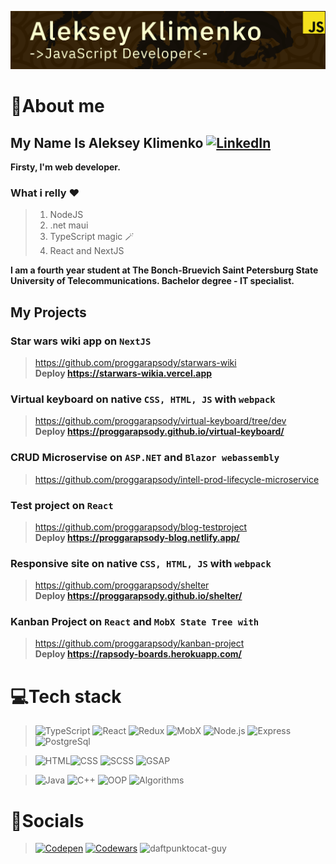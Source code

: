 [![Header](https://github.com/aleksskeyDEV/aleksskeyDEV/blob/main/assets/img/header.png)](https://spb.hh.ru/applicant/resumes/view?resume=925ac913ff099b70550039ed1f454654483741)

# 🐉About me

## My Name Is Aleksey Klimenko   [![LinkedIn](https://img.shields.io/badge/-Linkedin-6296CC?style=for-the-badge&logo=linkedin)](www.linkedin.com/in/proggarapsody)

**Firsty, I'm web developer.**   

### What i relly ❤️
> 1. NodeJS
> 2. .net maui 
> 3. TypeScript magic 🪄
> 4. React and NextJS
  
**I am a fourth year student at The Bonch-Bruevich Saint Petersburg State University of Telecommunications. Bachelor degree - IT specialist.**

## My Projects
### Star wars wiki app on `NextJS`
>https://github.com/proggarapsody/starwars-wiki  
<b>Deploy https://starwars-wikia.vercel.app</b>  

### Virtual keyboard on native `CSS, HTML, JS` with `webpack`
>https://github.com/proggarapsody/virtual-keyboard/tree/dev  
<b>Deploy https://proggarapsody.github.io/virtual-keyboard/</b>
### CRUD Microservise on `ASP.NET` and `Blazor webassembly`
>https://github.com/proggarapsody/intell-prod-lifecycle-microservice

### Test project on `React`  
>https://github.com/proggarapsody/blog-testproject  
<b>Deploy https://proggarapsody-blog.netlify.app/</b>

### Responsive site on native `CSS, HTML, JS` with `webpack`
>https://github.com/proggarapsody/shelter  
<b>Deploy https://proggarapsody.github.io/shelter/</b>

### Kanban Project on `React` and `MobX State Tree with`
>https://github.com/proggarapsody/kanban-project   
<b>Deploy https://rapsody-boards.herokuapp.com/</b>

# 💻Tech stack

> ![TypeScript](https://img.shields.io/badge/-TypeScript-F4E11E?style=for-the-badge&logo=TypeScript&logoColor=000000) ![React](https://img.shields.io/badge/-React-47C5FB?style=for-the-badge&logo=react&logoColor=ffffff) ![Redux](https://img.shields.io/badge/-Redux-7248B6?style=for-the-badge&logo=redux&logoColor=ffffff) ![MobX](https://img.shields.io/badge/-MobX-E16013?style=for-the-badge&logo=MobX&logoColor=ffffff) ![Node.js](https://img.shields.io/badge/-Node.js-6FA660?style=for-the-badge&logo=node.js&logoColor=000000) ![Express](https://img.shields.io/badge/-Express.js-313D48?style=for-the-badge&logo=Express&logoColor=ffffff) ![PostgreSql](https://img.shields.io/badge/-PostgreSql-6296CC?style=for-the-badge&logo=postgresql&logoColor=ffffff)

> ![HTML](https://img.shields.io/badge/-HTML-DD4B25?style=for-the-badge&logo=html5&logoColor=ffffff)![CSS](https://img.shields.io/badge/-CSS-254BDD?style=for-the-badge&logo=css3&logoColor=ffffff) ![SCSS](https://img.shields.io/badge/-SCSS-C76494?style=for-the-badge&logo=sass&logoColor=ffffff) ![GSAP](https://img.shields.io/badge/-gsap-262626?style=for-the-badge&logo=GreenSock&logoColor=ffffff)

> ![Java](https://img.shields.io/badge/Java-222222?style=for-the-badge&logo=Java&logoColor=E5D3FF) ![C++](https://img.shields.io/badge/-C++-222222?style=for-the-badge&logo=C%2b%2b&logoColor=6296CC) ![OOP](https://img.shields.io/badge/-OOP-222222?style=for-the-badge&logo=oop&logoColor=6296CC) ![Algorithms](https://img.shields.io/badge/-algorithms-222222?style=for-the-badge&logo=algorithms&logoColor=6296CC)

# 👺Socials

> [![Codepen](https://img.shields.io/badge/-Codepen-090909?style=for-the-badge&logo=codepen&logoColor=ffffff)](https://codepen.io/AlekSSey) [![Codewars](https://img.shields.io/badge/-Codewars-222222?style=for-the-badge&logo=codewars&logoColor=B1361E)](https://www.codewars.com/users/AlekSSeyKlimenko)  ![daftpunktocat-guy](https://octodex.github.com/images/daftpunktocat-guy.gif)
